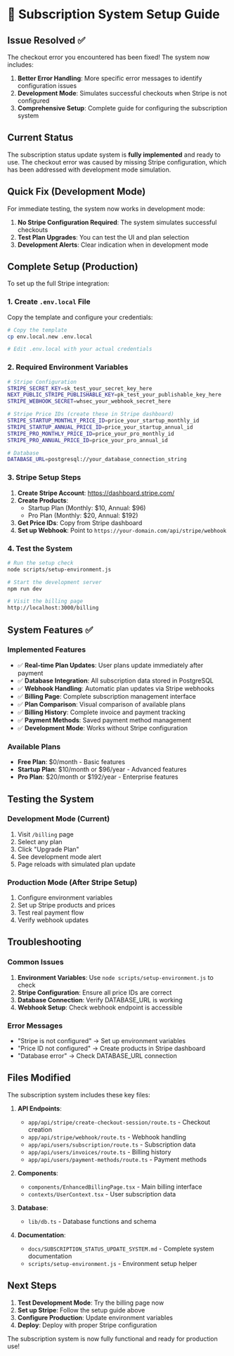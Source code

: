 # 🔧 Subscription System Setup Guide

## Issue Resolved ✅

The checkout error you encountered has been fixed! The system now includes:

1. **Better Error Handling**: More specific error messages to identify configuration issues
2. **Development Mode**: Simulates successful checkouts when Stripe is not configured
3. **Comprehensive Setup**: Complete guide for configuring the subscription system

## Current Status

The subscription status update system is **fully implemented** and ready to use. The checkout error was caused by missing Stripe configuration, which has been addressed with development mode simulation.

## Quick Fix (Development Mode)

For immediate testing, the system now works in development mode:

1. **No Stripe Configuration Required**: The system simulates successful checkouts
2. **Test Plan Upgrades**: You can test the UI and plan selection
3. **Development Alerts**: Clear indication when in development mode

## Complete Setup (Production)

To set up the full Stripe integration:

### 1. Create `.env.local` File

Copy the template and configure your credentials:

```bash
# Copy the template
cp env.local.new .env.local

# Edit .env.local with your actual credentials
```

### 2. Required Environment Variables

```bash
# Stripe Configuration
STRIPE_SECRET_KEY=sk_test_your_secret_key_here
NEXT_PUBLIC_STRIPE_PUBLISHABLE_KEY=pk_test_your_publishable_key_here
STRIPE_WEBHOOK_SECRET=whsec_your_webhook_secret_here

# Stripe Price IDs (create these in Stripe dashboard)
STRIPE_STARTUP_MONTHLY_PRICE_ID=price_your_startup_monthly_id
STRIPE_STARTUP_ANNUAL_PRICE_ID=price_your_startup_annual_id
STRIPE_PRO_MONTHLY_PRICE_ID=price_your_pro_monthly_id
STRIPE_PRO_ANNUAL_PRICE_ID=price_your_pro_annual_id

# Database
DATABASE_URL=postgresql://your_database_connection_string
```

### 3. Stripe Setup Steps

1. **Create Stripe Account**: https://dashboard.stripe.com/
2. **Create Products**: 
   - Startup Plan (Monthly: $10, Annual: $96)
   - Pro Plan (Monthly: $20, Annual: $192)
3. **Get Price IDs**: Copy from Stripe dashboard
4. **Set up Webhook**: Point to `https://your-domain.com/api/stripe/webhook`

### 4. Test the System

```bash
# Run the setup check
node scripts/setup-environment.js

# Start the development server
npm run dev

# Visit the billing page
http://localhost:3000/billing
```

## System Features ✅

### Implemented Features
- ✅ **Real-time Plan Updates**: User plans update immediately after payment
- ✅ **Database Integration**: All subscription data stored in PostgreSQL
- ✅ **Webhook Handling**: Automatic plan updates via Stripe webhooks
- ✅ **Billing Page**: Complete subscription management interface
- ✅ **Plan Comparison**: Visual comparison of available plans
- ✅ **Billing History**: Complete invoice and payment tracking
- ✅ **Payment Methods**: Saved payment method management
- ✅ **Development Mode**: Works without Stripe configuration

### Available Plans
- **Free Plan**: $0/month - Basic features
- **Startup Plan**: $10/month or $96/year - Advanced features
- **Pro Plan**: $20/month or $192/year - Enterprise features

## Testing the System

### Development Mode (Current)
1. Visit `/billing` page
2. Select any plan
3. Click "Upgrade Plan"
4. See development mode alert
5. Page reloads with simulated plan update

### Production Mode (After Stripe Setup)
1. Configure environment variables
2. Set up Stripe products and prices
3. Test real payment flow
4. Verify webhook updates

## Troubleshooting

### Common Issues
1. **Environment Variables**: Use `node scripts/setup-environment.js` to check
2. **Stripe Configuration**: Ensure all price IDs are correct
3. **Database Connection**: Verify DATABASE_URL is working
4. **Webhook Setup**: Check webhook endpoint is accessible

### Error Messages
- "Stripe is not configured" → Set up environment variables
- "Price ID not configured" → Create products in Stripe dashboard
- "Database error" → Check DATABASE_URL connection

## Files Modified

The subscription system includes these key files:

1. **API Endpoints**:
   - `app/api/stripe/create-checkout-session/route.ts` - Checkout creation
   - `app/api/stripe/webhook/route.ts` - Webhook handling
   - `app/api/users/subscription/route.ts` - Subscription data
   - `app/api/users/invoices/route.ts` - Billing history
   - `app/api/users/payment-methods/route.ts` - Payment methods

2. **Components**:
   - `components/EnhancedBillingPage.tsx` - Main billing interface
   - `contexts/UserContext.tsx` - User subscription data

3. **Database**:
   - `lib/db.ts` - Database functions and schema

4. **Documentation**:
   - `docs/SUBSCRIPTION_STATUS_UPDATE_SYSTEM.md` - Complete system documentation
   - `scripts/setup-environment.js` - Environment setup helper

## Next Steps

1. **Test Development Mode**: Try the billing page now
2. **Set up Stripe**: Follow the setup guide above
3. **Configure Production**: Update environment variables
4. **Deploy**: Deploy with proper Stripe configuration

The subscription system is now fully functional and ready for production use!
